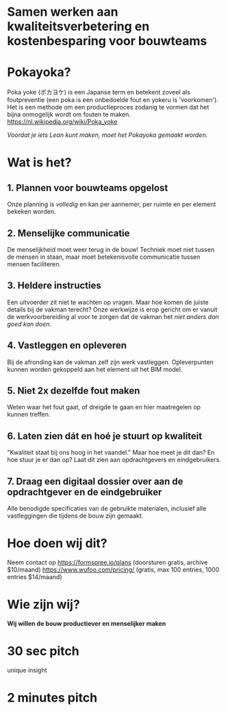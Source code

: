 # Samen werken aan kwaliteitsverbetering en kostenbesparing voor bouwteams

# Pokayoka?

Poka yoke (ポカヨケ) is een Japanse term en betekent zoveel als foutpreventie (een poka is een onbedoelde fout en yokeru is 'voorkomen'). Het is een methode om een productieproces zodanig te vormen dat het bijna onmogelijk wordt om fouten te maken.
https://nl.wikipedia.org/wiki/Poka_yoke

_Voordat je iets Lean kunt maken, moet het Pokayoka gemaakt worden._

# Wat is het?

## 1. Plannen voor bouwteams opgelost

Onze planning is _volledig_ en kan per aannemer, per ruimte en per element bekeken worden.

## 2. Menselijke communicatie

De menselijkheid moet weer terug in de bouw! Techniek moet niet tussen de mensen in staan, maar moet betekenisvolle communicatie tussen mensen faciliteren.

## 3. Heldere instructies

Een uitvoerder zit niet te wachten op vragen. Maar hoe komen de juiste details bij de vakman terecht? Onze werkwijze is erop gericht om er vanuit de werkvoorbereiding al voor te zorgen dat de vakman het _niet anders dan goed kan doen_.

## 4. Vastleggen en opleveren

Bij de afronding kan de vakman zelf zijn werk vastleggen. Opleverpunten kunnen worden gekoppeld aan het element uit het BIM model.

## 5. Niet 2x dezelfde fout maken

Weten waar het fout gaat, of dreigde te gaan en hier maatregelen op kunnen treffen.

## 6. Laten zien dát en hoé je stuurt op kwaliteit

"Kwaliteit staat bij ons hoog in het vaandel." Maar hoe meet je dit dan? En hoe stuur je er dan op? Laat dit zien aan opdrachtgevers en eindgebruikers.

## 7. Draag een digitaal dossier over aan de opdrachtgever en de eindgebruiker

Alle benodigde specificaties van de gebruikte materialen, inclusief alle vastleggingen die tijdens de bouw zijn gemaakt.

# Hoe doen wij dit?

Neem contact op
https://formspree.io/plans (doorsturen gratis, archive $10/maand)
https://www.wufoo.com/pricing/ (gratis, max 100 entries, 1000 entries $14/maand)

# Wie zijn wij?

**Wij willen de bouw productiever en menselijker maken**

# 30 sec pitch

unique insight

# 2 minutes pitch
